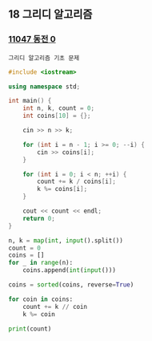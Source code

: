 ## 18 그리디 알고리즘

### [11047 동전 0](https://www.acmicpc.net/problem/11047)

```text
그리디 알고리즘 기초 문제
```

```cpp
#include <iostream>

using namespace std;

int main() {
    int n, k, count = 0;
    int coins[10] = {};

    cin >> n >> k;

    for (int i = n - 1; i >= 0; --i) {
        cin >> coins[i];
    }

    for (int i = 0; i < n; ++i) {
        count += k / coins[i];
        k %= coins[i];
    }

    cout << count << endl;
    return 0;
}
```

```python
n, k = map(int, input().split())
count = 0
coins = []
for _ in range(n):
    coins.append(int(input()))

coins = sorted(coins, reverse=True)

for coin in coins:
    count += k // coin
    k %= coin

print(count)
```
